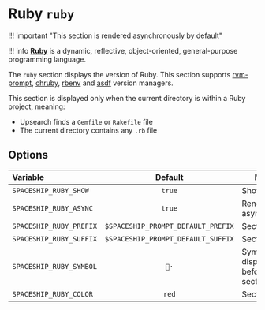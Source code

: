 # Ruby `ruby`

!!! important "This section is rendered asynchronously by default"

!!! info
    [**Ruby**](https://www.ruby-lang.org) is a dynamic, reflective, object-oriented, general-purpose programming language.

The `ruby` section displays the version of Ruby. This section supports [rvm-prompt](https://rvm.io/workflow/prompt), [chruby](https://github.com/postmodern/chruby), [rbenv](https://github.com/rbenv/rbenv) and [asdf](https://asdf-vm.com) version managers.

This section is displayed only when the current directory is within a Ruby project, meaning:

* Upsearch finds a `Gemfile` or `Rakefile` file
* The current directory contains any `.rb` file

## Options

| Variable                |              Default               | Meaning                               |
|:----------------------- |:----------------------------------:| ------------------------------------- |
| `SPACESHIP_RUBY_SHOW`   |               `true`               | Show section                          |
| `SPACESHIP_RUBY_ASYNC`  |               `true`               | Render section asynchronously       | |
| `SPACESHIP_RUBY_PREFIX` | `$SPACESHIP_PROMPT_DEFAULT_PREFIX` | Section's prefix                      |
| `SPACESHIP_RUBY_SUFFIX` | `$SPACESHIP_PROMPT_DEFAULT_SUFFIX` | Section's suffix                      |
| `SPACESHIP_RUBY_SYMBOL` |                `💎·`                | Symbol displayed before the section   |
| `SPACESHIP_RUBY_COLOR`  |               `red`                | Section's color                       |
